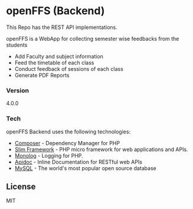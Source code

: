 # openFFS (Backend)
This Repo has the REST API implementations.

openFFS is a WebApp for collecting semester wise feedbacks from the students
  - Add Faculty and subject information
  - Feed the timetable of each class
  - Conduct feedback of sessions of each class
  - Generate PDF Reports

### Version
4.0.0

### Tech

openFFS Backend uses the following technologies:

* [Composer] - Dependency Manager for PHP
* [Slim Framework] - PHP micro framework for web applications and APIs.
* [Monolog] - Logging for PHP.
* [Apidoc] - Inline Documentation for RESTful web APIs
* [MySQL] - The world's most popular open source database

License
----

MIT

[//]: # (These are reference links used in the body of this note and get stripped out when the markdown processor does its job. There is no need to format nicely because it shouldn't be seen. Thanks SO - http://stackoverflow.com/questions/4823468/store-comments-in-markdown-syntax)


   [openFFS]: <https://github.com/pratheekhegde/openFFS-backend>
   [git-repo-url]: <https://github.com/pratheekhegde/openFFS-backend.git>
   [Slim Framework]: <http://www.slimframework.com/>
   [Monolog]: <https://github.com/Seldaek/monolog>
   [Composer]: <https://getcomposer.org/>
   [Apidoc]: <http://apidocjs.com/>
   [MySQL]: <https://www.mysql.com/>

